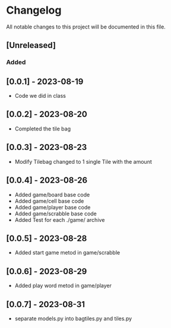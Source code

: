 # Changelog

All notable changes to this project will be documented in this file.

## [Unreleased]

### Added

## [0.0.1] - 2023-08-19

- Code we did in class

## [0.0.2] - 2023-08-20

- Completed the tile bag

## [0.0.3] - 2023-08-23

- Modify Tilebag changed to 1 single Tile with the amount

## [0.0.4] - 2023-08-26

- Added game/board base code
- Added game/cell base code
- Added game/player base code
- Added game/scrabble base code
- Added Test for each ./game/ archive

## [0.0.5] - 2023-08-28

- Added start game metod in game/scrabble

## [0.0.6] - 2023-08-29

- Added play word metod in game/player

## [0.0.7] - 2023-08-31

- separate models.py into bagtiles.py and tiles.py